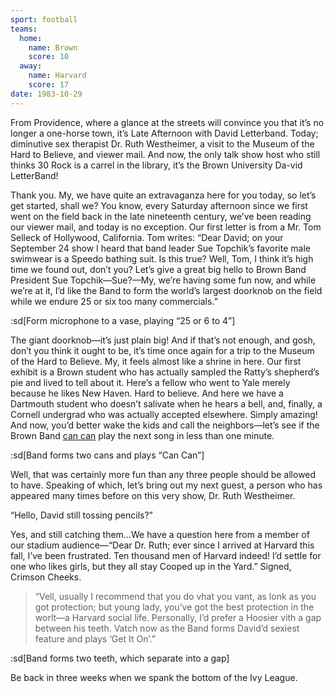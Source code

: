 ```yaml
---
sport: football
teams:
  home:
    name: Brown
    score: 10
  away:
    name: Harvard
    score: 17
date: 1983-10-29
---
```


From Providence, where a glance at the streets will convince you that it’s no longer a one-horse town, it’s Late Afternoon with David Letterband. Today; diminutive sex therapist Dr. Ruth Westheimer, a visit to the Museum of the Hard to Believe, and viewer mail. And now, the only talk show host who still thinks 30 Rock is a carrel in the library, it’s the Brown University Da-vid LetterBand!

Thank you. My, we have quite an extravaganza here for you today, so let’s get started, shall we? You know, every Saturday afternoon since we first went on the field back in the late nineteenth century, we’ve been reading our viewer mail, and today is no exception. Our first letter is from a Mr. Tom Selleck of Hollywood, California. Tom writes: “Dear David; on your September 24 show I heard that band leader Sue Topchik’s favorite male swimwear is a Speedo bathing suit. Is this true? Well, Tom, I think it’s high time we found out, don’t you? Let’s give a great big hello to Brown Band President Sue Topchik—Sue?—My, we’re having some fun now, and while we’re at it, I’d like the Band to form the world’s largest doorknob on the field while we endure 25 or six too many commercials.”

:sd[Form microphone to a vase, playing “25 or 6 to 4”]

The giant doorknob—it’s just plain big! And if that’s not enough, and gosh, don’t you think it ought to be, it’s time once again for a trip to the Museum of the Hard to Believe. My, it feels almost like a shrine in here. Our first exhibit is a Brown student who has actually sampled the Ratty’s shepherd’s pie and lived to tell about it. Here’s a fellow who went to Yale merely because he likes New Haven. Hard to believe. And here we have a Dartmouth student who doesn’t salivate when he hears a bell, and, finally, a Cornell undergrad who was actually accepted elsewhere. Simply amazing! And now, you’d better wake the kids and call the neighbors—let’s see if the Brown Band <u>can can</u> play the next song in less than one minute.

:sd[Band forms two cans and plays “Can Can”]

Well, that was certainly more fun than any three people should be allowed to have. Speaking of which, let’s bring out my next guest, a person who has appeared many times before on this very show, Dr. Ruth Westheimer.

“Hello, David still tossing pencils?”

Yes, and still catching them…We have a question here from a member of our stadium audience—“Dear Dr. Ruth; ever since I arrived at Harvard this fall, I’ve been frustrated. Ten thousand men of Harvard indeed! I’d settle for one who likes girls, but they all stay Cooped up in the Yard.” Signed, Crimson Cheeks.

> “Vell, usually I recommend that you do vhat you vant, as lonk as you got protection; but young lady, you’ve got the best protection in the worlt—a Harvard social life. Personally, I’d prefer a Hoosier vith a gap between his teeth. Vatch now as the Band forms David’d sexiest feature and plays ‘Get It On’.”

:sd[Band forms two teeth, which separate into a gap]

Be back in three weeks when we spank the bottom of the Ivy League.
